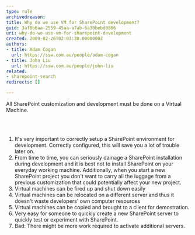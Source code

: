 ```yaml
---
type: rule
archivedreason: 
title: Why do we use VM for SharePoint development?
guid: 3af8b6aa-2559-45aa-a7ab-6a30bebd0866
uri: why-do-we-use-vm-for-sharepoint-development
created: 2009-02-26T02:03:30.0000000Z
authors:
- title: Adam Cogan
  url: https://ssw.com.au/people/adam-cogan
- title: John Liu
  url: https://ssw.com.au/people/john-liu
related:
- sharepoint-search
redirects: []

---
```



All SharePoint customization and development must be done on a Virtual Machine. 
<br><excerpt class='endintro'></excerpt><br>
<p>&#160;&#160;&#160;&#160;</p>
<ol><li>It's very important to correctly setup a SharePoint environment for development. Correctly configured, this will save you a lot of trouble later on. </li>
<li>From time to time, you can seriously damage a SharePoint installation during development and it is best not to install SharePoint on your everyday working machine. Additionally, when you start a new SharePoint project you don't want to carry all the luggage from a previous customization that could potentially affect your new project. </li>
<li>Virtual machines can be fired up and shut down easily </li>
<li>Virtual machines can be relocated on a different server and thus it doesn't waste developers' own computer resources </li>
<li>Virtual machines can be copied and brought to a client for demostration. </li>
<li>Very easy for someone to quickly create a new SharePoint server to quickly test or experiment with SharePoint. </li>
<li>Bad&#58; There might be more work required to activate additional servers. </li></ol>


